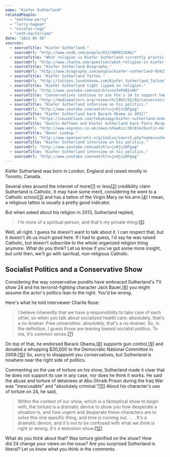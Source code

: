 ```yaml
---
name: "Kiefer Sutherland"
relatedPeople:
  - "matthew-perry"
  - "larry-hagman"
  - "nicolas-cage"
  - "seth-macfarlane"
date: "2013-05-30"
sources:
  - sourceTitle: "Kiefer Sutherland."
    sourceUrl: "http://www.nndb.com/people/912/000022846/"
  - sourceTitle: "What religion is Kiefer Sutherland currently practicing?"
    sourceUrl: "http://www.chacha.com/question/what-religion-is-kiefer-sutherland-currently-practicing"
  - sourceTitle: "Kiefer Sutherland Biography."
    sourceUrl: "http://www.biography.com/people/kiefer-sutherland-9542539"
  - sourceTitle: "Kiefer Sutherland Tattoo."
    sourceUrl: "http://tattoos.lovetoknow.com/Kiefer_Sutherland_Tattoo"
  - sourceTitle: "Kiefer Sutherland tight lipped on religion."
    sourceUrl: "http://www.youtube.com/watch?v=oxfeFmE5vHU"
  - sourceTitle: "Conservatives continue to use Fox's 24 to support hawkish policies."
    sourceUrl: "http://mediamatters.org/research/2007/02/02/conservatives-continue-to-use-foxs-24-to-suppor/137925"
  - sourceTitle: "Kiefer Sutherland interview on his politics."
    sourceUrl: "http://www.youtube.com/watch?v=jv9js10Fgug"
  - sourceTitle: "Kiefer Sutherland back Barack Obama in 2012!"
    sourceUrl: "https://soundcloud.com/tobyknapp/kiefer-sutherland-endorses"
  - sourceTitle: "Dustin Hoffman and Kiefer Sutherland back Piers Morgan on gun control."
    sourceUrl: "http://www.express.co.uk/news/showbiz/381814/Dustin-Hoffman-and-Kiefer-Sutherland-back-Piers-Morgan-on-gun-control"
  - sourceTitle: "Donor Lookup."
    sourceUrl: "http://www.opensecrets.org/indivs/search.php?name=sutherland%2C+kiefer&state=&zip=&employ=&cand=&c2012=Y&c2010=Y&c2008=Y&sort=N&capcode=c7ztm"
  - sourceTitle: "Kiefer Sutherland interview on his politics."
    sourceUrl: "http://www.youtube.com/watch?v=jv9js10Fgug"
  - sourceTitle: "Kiefer Sutherland interview on his politics."
    sourceUrl: "http://www.youtube.com/watch?v=jv9js10Fgug"
---
```


Kiefer Sutherland was born in London, England and raised mostly in Toronto, Canada.

Several sites around the internet of more<a class="source-citation" href="http://www.nndb.com/people/912/000022846/" title="Kiefer Sutherland.">[1]</a> or less<a class="source-citation" href="http://www.chacha.com/question/what-religion-is-kiefer-sutherland-currently-practicing" title="What religion is Kiefer Sutherland currently practicing?">[2]</a> credibility claim Sutherland is Catholic. It may have some merit, considering he went to a Catholic school<a class="source-citation" href="http://www.biography.com/people/kiefer-sutherland-9542539" title="Kiefer Sutherland Biography.">[3]</a> and has a tattoo of the Virgin Mary on his arm.<a class="source-citation" href="http://tattoos.lovetoknow.com/Kiefer_Sutherland_Tattoo" title="Kiefer Sutherland Tattoo.">[4]</a> I mean, a religious tattoo is usually a pretty good indicator.

But when asked about his religion in 2013, Sutherland replied,

>I'm more of a spiritual person, and that's my private thing.<a class="source-citation" href="http://www.youtube.com/watch?v=oxfeFmE5vHU" title="Kiefer Sutherland tight lipped on religion.">[5]</a>

Well, all right. I guess he doesn't want to talk about it. I can respect that, but it doesn't do us much good here. If I had to guess, I'd say he was raised Catholic, but doesn't subscribe to the whole organized religion thing anymore. What do you think? Let us know if you've got some more insight, but until then, we'll go with spiritual, non-religious Catholic.


## Socialist Politics and a Conservative Show

Considering the way conservative pundits have embraced Sutherland's TV show 24 and his terrorist-fighting character Jack Bauer,<a class="source-citation" href="http://mediamatters.org/research/2007/02/02/conservatives-continue-to-use-foxs-24-to-suppor/137925" title="Conservatives continue to use Fox&apos;s 24 to support hawkish policies.">[6]</a> you might assume the actor's politics lean to the right. You'd be wrong.

Here's what he told interviewer Charlie Rose:

>I believe inherently that we have a responsibility to take care of each other, so when you talk about socialized health care: absolutely, that's a no-brainer. Free universities: absolutely, that's a no-brainer. So, in the definition, I guess those are leaning toward socialist politics. To me, it's common sense.<a class="source-citation" href="http://www.youtube.com/watch?v=jv9js10Fgug" title="Kiefer Sutherland interview on his politics.">[7]</a>

On top of that, he endorsed Barack Obama,<a class="source-citation" href="https://soundcloud.com/tobyknapp/kiefer-sutherland-endorses" title="Kiefer Sutherland back Barack Obama in 2012!">[8]</a> supports gun control,<a class="source-citation" href="http://www.express.co.uk/news/showbiz/381814/Dustin-Hoffman-and-Kiefer-Sutherland-back-Piers-Morgan-on-gun-control" title="Dustin Hoffman and Kiefer Sutherland back Piers Morgan on gun control.">[9]</a> and donated a whopping $30,600 to the Democratic National Committee in 2009.<a class="source-citation" href="http://www.opensecrets.org/indivs/search.php?name=sutherland%2C+kiefer&state=&zip=&employ=&cand=&c2012=Y&c2010=Y&c2008=Y&sort=N&capcode=c7ztm" title="Donor Lookup.">[10]</a> So, sorry to disappoint you conservatives, but Sutherland is nowhere near the right side of politics.

Commenting on the use of torture on his show, Sutherland made it clear that he does not support its use in any case, nor does he think it works. He said the abuse and torture of detainees at Abu Ghraib Prison during the Iraq War was "inexcusable" and "absolutely criminal."<a class="source-citation" href="http://www.youtube.com/watch?v=jv9js10Fgug" title="Kiefer Sutherland interview on his politics.">[11]</a> About his character's use of torture on 24, he said,

>Within the context of our show, which is a fantastical show to begin with, the torture is a dramatic device to show you how desperate a situation is, and how urgent and desperate these characters are to solve this one specific thing, and time is running out. . . . It's a dramatic device, and it's not to be confused with what we think is right or wrong. It's a television show.<a class="source-citation" href="http://www.youtube.com/watch?v=jv9js10Fgug" title="Kiefer Sutherland interview on his politics.">[12]</a>

What do you think about that? Was torture glorified on the show? How did 24 change your views on the issue? Are you surprised Sutherland is liberal? Let us know what you think in the comments.